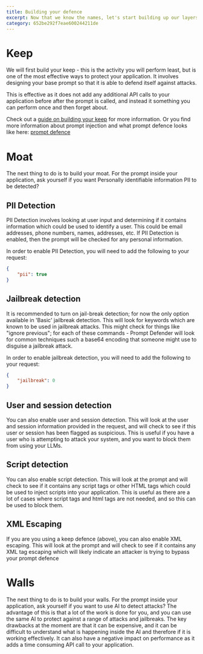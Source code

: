 ```yaml
---
title: Building your defence
excerpt: Now that we know the names, let's start building up our layers of defence against attackers. 
category: 652be292f7eae600244211de
---
```


# Keep

We will first build your keep - this is the activity you will perform least, but is one of the most effective ways to
protect your application. It involves designing your base prompt so that it is able to defend itself against attacks. 

This is effective as it does not add any additional API calls to your application before after the prompt is called, and
instead it something you can perform once and then forget about.

Check out a [guide on building your keep](/building-your-keep.md) for more information.
Or you find more information about prompt injection and what prompt defence looks like here: [prompt defence](https://medium.com/p/eadd2b993e45)

# Moat

The next thing to do is to build your moat. For the prompt inside your application, ask yourself if you want Personally identifiable
information PII to be detected? 

## PII Detection 

PII Detection involves looking at user input and determining if it contains information which could be used to identify a user. 
This could be email addresses, phone numbers, names, addresses, etc. If PII Detection is enabled, then the prompt will be
checked for any personal information.

In order to enable PII Detection, you will need to add the following to your request:

```json
{
    "pii": true
}
```

## Jailbreak detection

It is recommended to turn on jail-break detection; for now the only option available in 'Basic' jailbreak detection. This will look for keywords which are known to be used in jailbreak attacks. This might check for things like "ignore previous"; 
for each of these commands - Prompt Defender will look for common techniques such a base64 encoding that someone might use to 
disguise a jailbreak attack. 

In order to enable jailbreak detection, you will need to add the following to your request:

```json
{
    "jailbreak": 0
}
```

## User and session detection

You can also enable user and session detection. This will look at the user and session information provided in the request, and
will check to see if this user or session has been flagged as suspicious. This is useful if you have a user who is attempting
to attack your system, and you want to block them from using your LLMs.

## Script detection 

You can also enable script detection. This will look at the prompt and will check to see if it contains any script tags or
other HTML tags which could be used to inject scripts into your application. This is useful as there are a lot of cases
where script tags and html tags are not needed, and so this can be used to block them. 

## XML Escaping

If you are you using a keep defence (above), you can also enable XML escaping. This will look at the prompt and
will check to see if it contains any XML tag escaping which will likely indicate an attacker is trying to bypass your prompt defence


# Walls

The next thing to do is to build your walls. For the prompt inside your application, ask yourself if you want to use AI to
detect attacks? The advantage of this is that a lot of the work is done for you, and you can use the same AI to protect
against a range of attacks and jailbreaks. The key drawbacks at the moment are that it can be expensive, and it can be
difficult to understand what is happening inside the AI and therefore if it is working effectively. It can also have a negative
impact on performance as it adds a time consuming API call to your application.